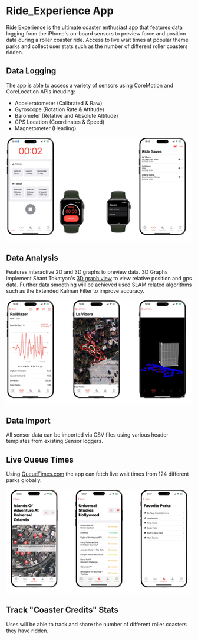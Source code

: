 # Ride_Experience App
Ride Experience is the ultimate coaster enthusiast app that features data logging from the iPhone's on-board sensors to preview force and position data during a roller coaster ride. Access to live wait times at popular theme parks and collect user stats such as the number of different roller coasters ridden.

## Data Logging
The app is able to access a variety of sensors using CoreMotion and CoreLocation APIs incuding: 
- Acceleratometer (Calibrated & Raw)
- Gyroscope (Rotation Rate & Attitude)
- Barometer (Relative and Absolute Altitude)
- GPS Location (Coordinates & Speed)
- Magnetometer (Heading)

![Data Logging](rideXP_previews1/Slide1.jpeg?raw=true "Data Logging")

## Data Analysis 
Features interactive 2D and 3D graphs to preview data. 3D Graphs implement Shant Tokatyan's [3D graph view]( https://github.com/stokatyan/Plot3D) to view relative position and gps data. Further data smoothing will be achieved used SLAM related algorithms such as the Extended Kalman Filter to improve accuracy. 

![Analysis](rideXP_previews1/Slide3.jpeg?raw=true "Data Analysis")

## Data Import
All sensor data can be imported via CSV files using various header templates from existing Sensor loggers.

## Live Queue Times
Using [QueueTimes.com](https://queue-times.com/pages/api) the app can fetch live wait times from 124 different parks globally.

![Alt text](rideXP_previews1/Slide2.jpeg?raw=true "Live Theme Park Queue Times")

## Track "Coaster Credits" Stats
Uses will be able to track and share the number of different roller coasters they have ridden.


